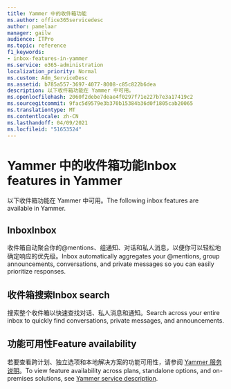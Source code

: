 ```yaml
---
title: Yammer 中的收件箱功能
ms.author: office365servicedesc
author: pamelaar
manager: gailw
audience: ITPro
ms.topic: reference
f1_keywords:
- inbox-features-in-yammer
ms.service: o365-administration
localization_priority: Normal
ms.custom: Adm_ServiceDesc
ms.assetid: b785a557-3697-4077-8008-c85c822b6dea
description: 以下收件箱功能在 Yammer 中可用。
ms.openlocfilehash: 2060f2debe7deae4f0297f71e227b7e3a17419c2
ms.sourcegitcommit: 9fac5d9579e3b370b15384b36d0f1805cab20065
ms.translationtype: MT
ms.contentlocale: zh-CN
ms.lasthandoff: 04/09/2021
ms.locfileid: "51653524"
---
```

# <a name="inbox-features-in-yammer"></a><span data-ttu-id="150f8-103">Yammer 中的收件箱功能</span><span class="sxs-lookup"><span data-stu-id="150f8-103">Inbox features in Yammer</span></span>

<span data-ttu-id="150f8-104">以下收件箱功能在 Yammer 中可用。</span><span class="sxs-lookup"><span data-stu-id="150f8-104">The following inbox features are available in Yammer.</span></span>
  
## <a name="inbox"></a><span data-ttu-id="150f8-105">Inbox</span><span class="sxs-lookup"><span data-stu-id="150f8-105">Inbox</span></span>

<span data-ttu-id="150f8-106">收件箱自动聚合你的@mentions、组通知、对话和私人消息，以便你可以轻松地确定响应的优先级。</span><span class="sxs-lookup"><span data-stu-id="150f8-106">Inbox automatically aggregates your @mentions, group announcements, conversations, and private messages so you can easily prioritize responses.</span></span>
  
## <a name="inbox-search"></a><span data-ttu-id="150f8-107">收件箱搜索</span><span class="sxs-lookup"><span data-stu-id="150f8-107">Inbox search</span></span>

<span data-ttu-id="150f8-108">搜索整个收件箱以快速查找对话、私人消息和通知。</span><span class="sxs-lookup"><span data-stu-id="150f8-108">Search across your entire inbox to quickly find conversations, private messages, and announcements.</span></span>
  
## <a name="feature-availability"></a><span data-ttu-id="150f8-109">功能可用性</span><span class="sxs-lookup"><span data-stu-id="150f8-109">Feature availability</span></span>

<span data-ttu-id="150f8-110">若要查看跨计划、独立选项和本地解决方案的功能可用性，请参阅 [Yammer 服务说明](yammer-service-description.md)。</span><span class="sxs-lookup"><span data-stu-id="150f8-110">To view feature availability across plans, standalone options, and on-premises solutions, see [Yammer service description](yammer-service-description.md).</span></span>
  


